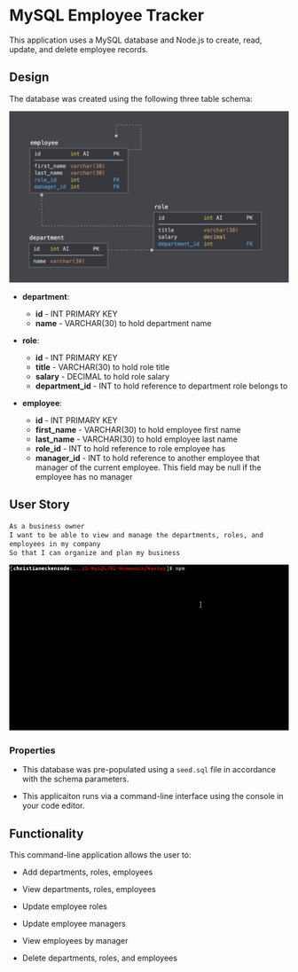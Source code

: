 # MySQL Employee Tracker

This application uses a MySQL database and Node.js to create, read, update, and delete employee records. 

## Design

The database was created using the following three table schema:

![Database Schema](Assets/schema.png)

* **department**:

  * **id** - INT PRIMARY KEY
  * **name** - VARCHAR(30) to hold department name

* **role**:

  * **id** - INT PRIMARY KEY
  * **title** -  VARCHAR(30) to hold role title
  * **salary** -  DECIMAL to hold role salary
  * **department_id** -  INT to hold reference to department role belongs to

* **employee**:

  * **id** - INT PRIMARY KEY
  * **first_name** - VARCHAR(30) to hold employee first name
  * **last_name** - VARCHAR(30) to hold employee last name
  * **role_id** - INT to hold reference to role employee has
  * **manager_id** - INT to hold reference to another employee that manager of the current employee. This field may be null if the employee has no manager
  

## User Story 

```
As a business owner
I want to be able to view and manage the departments, roles, and employees in my company
So that I can organize and plan my business
```


![Employee Tracker](Assets/employee-tracker.gif)

### Properties 

* This database was pre-populated using a `seed.sql` file in accordance with the schema parameters.

* This applicaiton runs via a command-line interface using the console in your code editor.

## Functionality

This command-line application allows the user to:

  * Add departments, roles, employees

  * View departments, roles, employees

  * Update employee roles
  
  * Update employee managers

  * View employees by manager
  
  * Delete departments, roles, and employees


